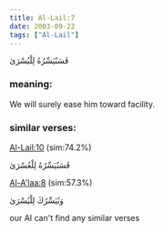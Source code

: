 ```yaml
---
title: Al-Lail:7
date: 2003-09-22
tags: ["Al-Lail"]
---
```

فَسَنُيَسِّرُهُ لِلْيُسْرَىٰ
### meaning: 
We will surely ease him toward facility.
### similar verses: 

[Al-Lail:10](/92/10) (sim:74.2%)

فَسَنُيَسِّرُهُ لِلْعُسْرَىٰ

[Al-A'laa:8](/87/8) (sim:57.3%)

وَنُيَسِّرُكَ لِلْيُسْرَىٰ

our AI can't find any similar verses


